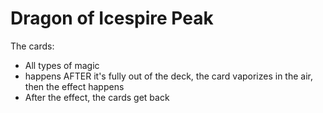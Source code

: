 # Dragon of Icespire Peak


The cards:
* All types of magic
* happens AFTER it's fully out of the deck, the card vaporizes in the air, then the effect happens
* After the effect, the cards get back



